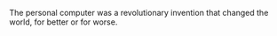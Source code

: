 The personal computer was a revolutionary invention that changed the world, for better or for worse.
